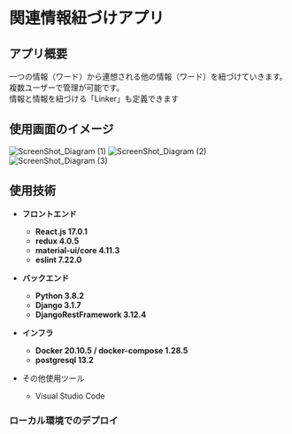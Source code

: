 # 関連情報紐づけアプリ

## アプリ概要

一つの情報（ワード）から連想される他の情報（ワード）を紐づけていきます。<br>
複数ユーザーで管理が可能です。<br>
情報と情報を紐づける「Linker」も定義できます<br>

## 使用画面のイメージ
![ScreenShot_Diagram (1)](https://user-images.githubusercontent.com/64642177/114655392-1a921a00-9d27-11eb-9b0d-abd03692727e.png)
![ScreenShot_Diagram (2)](https://user-images.githubusercontent.com/64642177/114655401-1d8d0a80-9d27-11eb-9ff9-f9792c0bfeca.png)
![ScreenShot_Diagram (3)](https://user-images.githubusercontent.com/64642177/114655405-1f56ce00-9d27-11eb-8468-b9d22d9e2bcf.png)

## 使用技術

* __フロントエンド__
  * __React.js 17.0.1__
  * __redux 4.0.5__
  * __material-ui/core 4.11.3__
  * __eslint 7.22.0__

* __バックエンド__
  * __Python 3.8.2__
  * __Django 3.1.7__
  * __DjangoRestFramework 3.12.4__

* __インフラ__
  * __Docker 20.10.5 / docker-compose 1.28.5__
  * __postgresql 13.2__

* その他使用ツール
  * Visual Studio Code


### ローカル環境でのデプロイ


